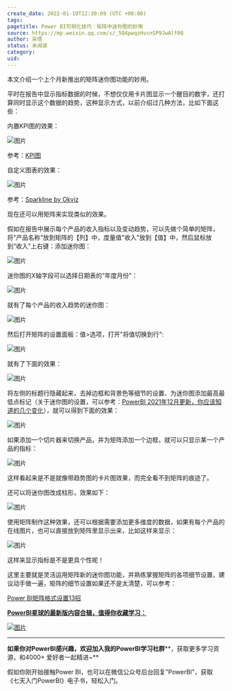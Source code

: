 ```yaml
---
create_date: 2022-01-19T12:30:09 (UTC +08:00)
tags: 
pagetitle: Power BI可视化技巧：矩阵中迷你图的妙用
source: https://mp.weixin.qq.com/s/_5Q4pwqzHvcnSP9JwAlf0Q
author: 采悟
status: 未阅读
category: 
uid: 
---
```


本文介绍一个上个月新推出的矩阵迷你图功能的妙用。

平时在报告中显示指标数据的时候，不想仅仅用卡片图显示一个醒目的数字，还打算同时显示这个数据的趋势，这种显示方式，以前介绍过几种方法，比如下面这些：  

内置KPI图的效果：

![图片](https://mmbiz.qpic.cn/mmbiz_png/aHEbZtANQJNvicLPyJFBhwgn9StX6Zh1eZGB7ficjoRqgYJb8ia1yysV3O6rqTZLZ9uKCsYdMfuwS7ibRAcDrCbYrA/640?wx_fmt=png&wxfrom=5&wx_lazy=1&wx_co=1)

参考：[KPI图](http://mp.weixin.qq.com/s?__biz=MzA4MzQwMjY4MA==&mid=2484067440&idx=1&sn=ba9f4e72478d3f6e6d021c00aea66b41&chksm=8e0c76a7b97bffb1d715a0e9307800078eff145cbc2ebfa3c9390737afa1ae57da65a1836ac2&scene=21#wechat_redirect)

自定义图表的效果：

![图片](https://mmbiz.qpic.cn/mmbiz_png/aHEbZtANQJPZ7PBib8zibWKqdfFhzLWs4VqM8ZbKlQ1svk2ouFsVxICqvXJTUp0tFO5dFEJ21iaxRNO4q9CQqp0XA/640?wx_fmt=png&wxfrom=5&wx_lazy=1&wx_co=1)

参考：[Sparkline by Okviz](http://mp.weixin.qq.com/s?__biz=MzA4MzQwMjY4MA==&mid=2484072525&idx=1&sn=4357859fdad3c3f7046163e3669c61ad&chksm=8e0c5a9ab97bd38c9aee957c4a56beba70f31d4d52a66302606a2504303e6408fa5afd603706&scene=21#wechat_redirect)

现在还可以用矩阵来实现类似的效果。

假如在报告中展示每个产品的收入指标以及变动趋势，可以先做个简单的矩阵，将"产品名称"放到矩阵的【列】中，度量值"收入"放到【值】中，然后鼠标放到“收入”上右键：添加迷你图：

![图片](https://mmbiz.qpic.cn/mmbiz_jpg/aHEbZtANQJO2NIfoiaMqTFnBykBKeicNxp3PnFCJ0vptzlFAhic4tBS9QmJOskhOK61ibGL4DavcBJBKDa1Jofcz0A/640?wx_fmt=jpeg&wxfrom=5&wx_lazy=1&wx_co=1)

迷你图的X轴字段可以选择日期表的“年度月份”：  

![图片](https://mmbiz.qpic.cn/mmbiz_jpg/aHEbZtANQJO2NIfoiaMqTFnBykBKeicNxpUUyzOYyD43NKXnDR5Hk5QhV37Y9bYqWJKgn8FfcNUBqibqcQZq67sNg/640?wx_fmt=jpeg&wxfrom=5&wx_lazy=1&wx_co=1)

就有了每个产品的收入趋势的迷你图：  

![图片](https://mmbiz.qpic.cn/mmbiz_jpg/aHEbZtANQJO2NIfoiaMqTFnBykBKeicNxp4yO72akIowXxKrJIVBiaCCicg0ILLiayBUpnuTqmdHTicicff8PQ0o57lNA/640?wx_fmt=jpeg&wxfrom=5&wx_lazy=1&wx_co=1)

然后打开矩阵的设置面板：值>选项，打开"将值切换到行":

![图片](https://mmbiz.qpic.cn/mmbiz_jpg/aHEbZtANQJO2NIfoiaMqTFnBykBKeicNxppGnOPh2x3jJ0ibEssskRoeTia5xT40JDYmWxfdAHG0pJIn2RLibLeUFibQ/640?wx_fmt=jpeg&wxfrom=5&wx_lazy=1&wx_co=1)

就有了下面的效果：  

![图片](https://mmbiz.qpic.cn/mmbiz_jpg/aHEbZtANQJO2NIfoiaMqTFnBykBKeicNxpLicuwWln78RgWp1K3rlDIpxE42blATibE7cibAWibSJmV9Eb17ARNgcPIw/640?wx_fmt=jpeg&wxfrom=5&wx_lazy=1&wx_co=1)

将左侧的标题行隐藏起来，去掉边框和背景色等细节的设置、为迷你图添加最高最低点标记（关于迷你图的设置，可以参考：[PowerBI 2021年12月更新，你应该知道的几个变化](http://mp.weixin.qq.com/s?__biz=MzA4MzQwMjY4MA==&mid=2484078544&idx=1&sn=4bbafb99f595a3e0785f394a7de5af0b&chksm=8e13ad07b9642411cd6c08f281ece6f6c6120a9ab6b2cef62ff0bd4fa1363a57bf81be3da342&scene=21#wechat_redirect)），就可以得到下面的效果：

![图片](https://mmbiz.qpic.cn/mmbiz_jpg/aHEbZtANQJO2NIfoiaMqTFnBykBKeicNxpRd95U1hInBWUmkrqLbWEUtXXVEmnH8rfrCvdVpFmtj9ZJA5g6LYWJw/640?wx_fmt=jpeg&wxfrom=5&wx_lazy=1&wx_co=1)

如果添加一个切片器来切换产品，并为矩阵添加一个边框，就可以只显示某一个产品的指标：

![图片](https://mmbiz.qpic.cn/mmbiz_jpg/aHEbZtANQJO2NIfoiaMqTFnBykBKeicNxpiav8gTYkvqzEGJ1KS8lSJj8Yl7a2VTubdL8HOOSsbuiaV0IxW3mA8lkg/640?wx_fmt=jpeg&wxfrom=5&wx_lazy=1&wx_co=1)

这样看起来是不是就像带趋势图的卡片图效果，而完全看不到矩阵的痕迹了。

还可以将迷你图改成柱形，效果如下：  

![图片](https://mmbiz.qpic.cn/mmbiz_jpg/aHEbZtANQJOjIEcl2EAiaCeM5ib0YXoINa5OCxiclRCD0rQwriaSItvkVHTuBTllpSRWZ0ia4d46YkeQddqwvRiacl5w/640?wx_fmt=jpeg&wxfrom=5&wx_lazy=1&wx_co=1)

使用矩阵制作这种效果，还可以根据需要添加更多维度的数据，如果有每个产品的在线图片，也可以直接放到矩阵里显示出来，比如这样来显示：

![图片](https://mmbiz.qpic.cn/mmbiz_jpg/aHEbZtANQJO2NIfoiaMqTFnBykBKeicNxpdt8BgM02bC5HL4cTGoLc6Nr5319ShSeE1SB08lnqvgSukUfx0yQ0Vw/640?wx_fmt=jpeg&wxfrom=5&wx_lazy=1&wx_co=1)

这样来显示指标是不是更具个性呢！

这里主要就是灵活运用矩阵新的迷你图功能，并熟练掌握矩阵的各项细节设置，建议动手做一遍，矩阵的细节设置如果还不是太清楚，可以参考：

[Power BI矩阵格式设置13招](http://mp.weixin.qq.com/s?__biz=MzA4MzQwMjY4MA==&mid=2484071983&idx=1&sn=3fd379f7bf88141747ac9a09dc4273b7&chksm=8e0c44f8b97bcdee4cb068fd1e47e033629cf0734dd29c8341746d449372068dbb4e6d298cba&scene=21#wechat_redirect)  

[**PowerBI星球的最新版****内容合辑****，值得你收藏学习：**](http://mp.weixin.qq.com/s?__biz=MzA4MzQwMjY4MA==&mid=2484078675&idx=1&sn=07abf841815e43fb0a554081c82de72a&chksm=8e13a284b9642b92d07b518abe3e6e2e2ef5066c0941c1ced26a245a6990b4330830431789a9&scene=21#wechat_redirect)

[![图片](https://mmbiz.qpic.cn/mmbiz_png/aHEbZtANQJN8YOicNXzCaSLpQrKXOL0LsNeYw0fj3iaGFy7XSwwmibHicdtiaHEbhgmHSPXQlkg3WiaVA4hJ8PGDcdEQ/640?wx_fmt=png&wxfrom=5&wx_lazy=1&wx_co=1)](http://mp.weixin.qq.com/s?__biz=MzA4MzQwMjY4MA==&mid=2484078675&idx=1&sn=07abf841815e43fb0a554081c82de72a&chksm=8e13a284b9642b92d07b518abe3e6e2e2ef5066c0941c1ced26a245a6990b4330830431789a9&scene=21#wechat_redirect)

___

**如果你对PowerBI感兴趣，欢迎加入我的PowerBI学习社群****，获取更多学习资源，和4000+ 爱好者一起精进~**  

假如你刚开始接触Power BI，也可以在微信公众号后台回复"PowerBI"，获取《七天入门PowerBI》电子书，轻松入门。
